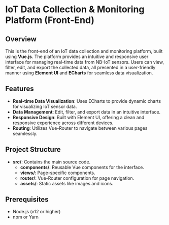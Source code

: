 # IoT Data Collection & Monitoring Platform (Front-End)

## Overview
This is the front-end of an IoT data collection and monitoring platform, built using **Vue.js**. The platform provides an intuitive and responsive user interface for managing real-time data from NB-IoT sensors. Users can view, filter, edit, and export the collected data, all presented in a user-friendly manner using **Element UI** and **ECharts** for seamless data visualization.

## Features
- **Real-time Data Visualization**: Uses ECharts to provide dynamic charts for visualizing IoT sensor data.
- **Data Management**: Edit, filter, and export data in an intuitive interface.
- **Responsive Design**: Built with Element UI, offering a clean and responsive experience across different devices.
- **Routing**: Utilizes Vue-Router to navigate between various pages seamlessly.

## Project Structure
- **src/**: Contains the main source code.
  - **components/**: Reusable Vue components for the interface.
  - **views/**: Page-specific components.
  - **router/**: Vue-Router configuration for page navigation.
  - **assets/**: Static assets like images and icons.

## Prerequisites
- Node.js (v12 or higher)
- npm or Yarn
